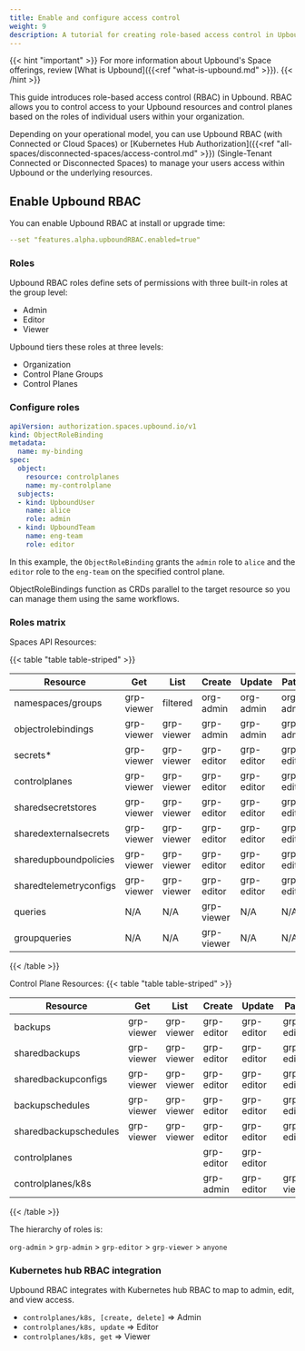 ```yaml
---
title: Enable and configure access control
weight: 9
description: A tutorial for creating role-based access control in Upbound
---
```


{{< hint "important" >}}
For more information about Upbound's Space offerings, review [What is Upbound]({{<ref "what-is-upbound.md" >}}).
{{< /hint >}}

This guide introduces role-based access control (RBAC) in Upbound. RBAC allows
you to control access to your Upbound resources and control planes based on the
roles of individual users within your organization.

<!-- vale gitlab.SentenceLength = NO -->
Depending on your operational model, you can use Upbound RBAC (with Connected or Cloud Spaces) or [Kubernetes Hub Authorization]({{<ref "all-spaces/disconnected-spaces/access-control.md" >}}) (Single-Tenant Connected or Disconnected Spaces) to manage your users access within Upbound or the underlying resources.
<!-- vale gitlab.SentenceLength = YES -->

<!-- vale off -->
## Enable Upbound RBAC
<!-- vale on -->


You can enable Upbound RBAC at install or upgrade time:

```yaml
--set "features.alpha.upboundRBAC.enabled=true"
```

### Roles

Upbound RBAC roles define sets of permissions with three built-in roles at the group level:

<!-- vale off -->
- Admin
- Editor
- Viewer
<!-- vale on -->

Upbound tiers these roles at three levels:

- Organization
- Control Plane Groups
- Control Planes

### Configure roles

```yaml
apiVersion: authorization.spaces.upbound.io/v1
kind: ObjectRoleBinding
metadata:
  name: my-binding
spec:
  object:
    resource: controlplanes
    name: my-controlplane
  subjects:
  - kind: UpboundUser
    name: alice
    role: admin
  - kind: UpboundTeam
    name: eng-team
    role: editor
```

In this example, the `ObjectRoleBinding` grants the `admin` role to `alice` and the `editor` role to the `eng-team` on the specified control plane.

ObjectRoleBindings function as CRDs parallel to the target resource so you can manage them using the same workflows.

### Roles matrix

Spaces API Resources:

<!-- vale off -->
{{< table "table table-striped" >}}

| Resource | Get | List | Create | Update | Patch | Delete |
|---|---|---|---|---|---|---|
| namespaces/groups | grp-viewer | filtered | org-admin | org-admin | org-admin | org-admin |
| objectrolebindings | grp-viewer | grp-viewer | grp-admin | grp-admin | grp-admin | grp-admin |
| secrets* | grp-viewer | grp-viewer | grp-editor | grp-editor | grp-editor | grp-editor |
| controlplanes | grp-viewer | grp-viewer | grp-editor | grp-editor | grp-editor | grp-editor |
| sharedsecretstores | grp-viewer | grp-viewer | grp-editor | grp-editor | grp-editor | grp-editor |
| sharedexternalsecrets | grp-viewer | grp-viewer | grp-editor | grp-editor | grp-editor | grp-editor |
| sharedupboundpolicies | grp-viewer | grp-viewer | grp-editor | grp-editor | grp-editor | grp-editor |
| sharedtelemetryconfigs | grp-viewer | grp-viewer | grp-editor | grp-editor | grp-editor | grp-editor |
| queries | N/A | N/A | grp-viewer | N/A | N/A | N/A |
| groupqueries | N/A | N/A | grp-viewer | N/A | N/A | N/A |

{{< /table >}}

Control Plane Resources:
{{< table "table table-striped" >}}

| Resource | Get | List | Create | Update | Patch | Delete |
|---|---|---|---|---|---|---|
| backups | grp-viewer | grp-viewer | grp-editor | grp-editor | grp-editor | grp-editor |
| sharedbackups | grp-viewer | grp-viewer | grp-editor | grp-editor | grp-editor | grp-editor |
| sharedbackupconfigs | grp-viewer | grp-viewer | grp-editor | grp-editor | grp-editor | grp-editor |
| backupschedules | grp-viewer | grp-viewer | grp-editor | grp-editor | grp-editor | grp-editor |
| sharedbackupschedules | grp-viewer | grp-viewer | grp-editor | grp-editor | grp-editor | grp-editor |
| controlplanes |  |  | grp-editor | grp-editor |  |
| controlplanes/k8s | |  | grp-admin | grp-editor | grp-viewer |
{{< /table >}}
<!-- vale on -->


The hierarchy of roles is:

`org-admin` > `grp-admin` > `grp-editor` > `grp-viewer` > `anyone`

<!-- vale off -->
### Kubernetes hub RBAC integration

Upbound RBAC integrates with Kubernetes hub RBAC to map to admin, edit, and view access.

- `controlplanes/k8s, [create, delete]` => Admin
- `controlplanes/k8s, update` => Editor
- `controlplanes/k8s, get` => Viewer
<!-- vale on -->
